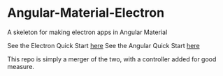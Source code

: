 # Angular-Material-Electron
A skeleton for making electron apps in Angular Material

See the Electron Quick Start [here](https://electron.atom.io/docs/tutorial/quick-start/)
See the Angular Quick Start [here](https://www.npmjs.com/package/angular-material)

This repo is simply a merger of the two, with a controller added for good measure. 

